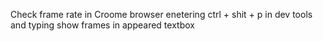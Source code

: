 Check frame rate in Croome browser enetering ctrl + shit + p in dev tools and typing show frames in appeared textbox